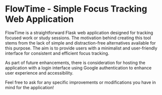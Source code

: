 # FlowTime - Simple Focus Tracking Web Application

FlowTime is a straightforward Flask web application designed for tracking focused work or study sessions. The motivation behind creating this tool stems from the lack of simple and distraction-free alternatives available for this purpose. The aim is to provide users with a minimalist and user-friendly interface for consistent and efficient focus tracking.

As part of future enhancements, there is consideration for hosting the application with a login interface using Google authentication to enhance user experience and accessibility.

Feel free to ask for any specific improvements or modifications you have in mind for the application!
